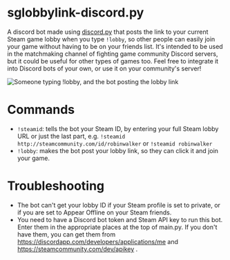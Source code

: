 # sglobbylink-discord.py
A discord bot made using [discord.py](https://github.com/Rapptz/discord.py) that posts the link to your current Steam game lobby when you type `!lobby`, so other people can easily join your game without having to be on your friends list. It's intended to be used in the matchmaking channel of fighting game community Discord servers, but it could be useful for other types of games too. Feel free to integrate it into Discord bots of your own, or use it on your community's server!

![Someone typing !lobby, and the bot posting the lobby link](https://github.com/itsmrpeck/sglobbylink-discord.py/blob/master/lobby_link.png "Example Usage")

# Commands

- `!steamid`: tells the bot your Steam ID, by entering your full Steam lobby URL or just the last part, e.g. `!steamid http://steamcommunity.com/id/robinwalker` or `!steamid robinwalker`
- `!lobby`: makes the bot post your lobby link, so they can click it and join your game.

# Troubleshooting

- The bot can't get your lobby ID if your Steam profile is set to private, or if you are set to Appear Offline on your Steam friends.
- You need to have a Discord bot token and Steam API key to run this bot. Enter them in the appropriate places at the top of main.py. If you don't have them, you can get them from https://discordapp.com/developers/applications/me and https://steamcommunity.com/dev/apikey .
